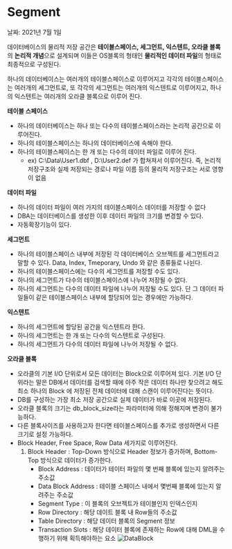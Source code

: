 # Segment

날짜: 2021년 7월 1일

데이터베이스의 물리적 저장 공간은 **테이블스페이스, 세그먼트, 익스텐트, 오라클 블록**의 **논리적 개념**으로 설계되며 이들은 OS블록의 형태인 **물리적인 데이터 파일**의 형태로 최종적으로 구성된다.

하나의 데이터베이스는 여러개의 테이블스페이스로 이루어지고 각각의 테이블스페이스는 여러개의 세그먼트로, 또 각각의 세그먼트는 여러개의 익스텐트로 이루어지고, 하나의 익스텐트는 여러개의 오라클 블록으로 이루어 진다.

**테이블 스페이스**

- 하나의 데이터베이스는 하나 또는 다수의 테이블스페이스라는 논리적 공간으로 이루어진다.
- 하나의 테이블스페이스는 하나의 데이터베이스에 속해야 한다.
- 하나의 테이블스페이스는 한 개 또는 다수의 데이터 파일로 이루어 진다.
	- ex) C:\Data\User1.dbf , D:\User2.def 가 합쳐져서 이루어진다. 즉, 논리적 저장구조와 실제 저장되는 경로나 파일 이름 등의 물리적 저장구조는 서로 영향이 없음

**데이터 파일**

- 하나의 데이터 파일이 여러 가지의 테이블스페이스 데이터를 저장할 수 없다
- DBA는 데이터베이스를 생성한 이후 데이터 파일의 크기를 변경할 수 있다.
- 자동확장기능이 있다.

**세그먼트**

- 하나의 테이블스페이스 내부에 저장된 각 데이터베이스 오브젝트를 세그먼트라고 말할 수 있다. Data, Index, Tmeporary, Undo 와 같은 종류들로 나뉜다. 
- 하나의 테이블스페이스에는 다수의 세그먼트를 저장할 수도 있다.
- 하나의 세그먼트가 다수의 테이블스페이스에 나누어 저장될 수 없다.
- 하나의 세그먼트는 다수의 데이터 파일에 나누어 저장될 수도 있다. 단 그 데이터 파일들이 같은 테이블스페이스 내부에 할당되어 있는 경우에만 가능하다.

**익스텐트**

- 하나의 세그먼트에 할당된 공간을 익스텐트라 한다.
- 하나의 세그먼트는 한 개 또는 다수의 익스텐트로 구성된다.
- 하나의 세그먼트가 다수의 데이터 파일에 나누어 저장될 수 없다.

**오라클 블록**

- 오라클의 기본 I/O 단위로서 모든 데이터는 Block으로 이루어져 있다. 기본 I/O 단위라는 말은 DB에서 데이터를 검색할 때에 아주 작은 데이터 하나만 찾으려고 해도 최소 하나의 Block 에 저장된 전체 데이터에 대해 스캔이 이루어진다는 뜻이다.
- DB를 구성하는 가장 최소 저장 공간으로 실제 데이터가 바로 이곳에 저장된다.
- 오라클 블록의 크기는 db_block_size라는 파라미터에 의해 정해지며 변경이 불가능하다.
- 다른 블록사이즈를 사용하고자 한다면 테이블스페이스를 추가로 생성하면서 다른 크기로 설정 가능하다.
- Block Header, Free Space, Row Data 세가지로 이루어진다. 
	1. Block Header : Top-Down 방식으로 Header 정보가 증가하며, Bottom-Top 방식으로 데이터가 증가한다. 
		- Block Address : 데이터가 테이터 파일의 몇 번째 블록에 있는지 알려주는 주소값
		- Data Block Address : 테이블 스페이스 내에서 몇번째 블록에 있는지 알려주는 주소값
		- Segment Type : 이 블록의 오브젝트가 테이블인지 인덱스인지
		- Row Directory : 해당 데이트 블록 내 Row들의 주소값
		- Table Directory : 해당 데이터 블록의 Segment 정보
		- Transaction Slots : 해당 데이터 블록에 존재하는 Row에 대해 DML을 수행하기 위해 획득해야하는 요소
	![DataBlock](https://github.com/leeho1110/TIL/raw/master/img/oracleBlock.png)